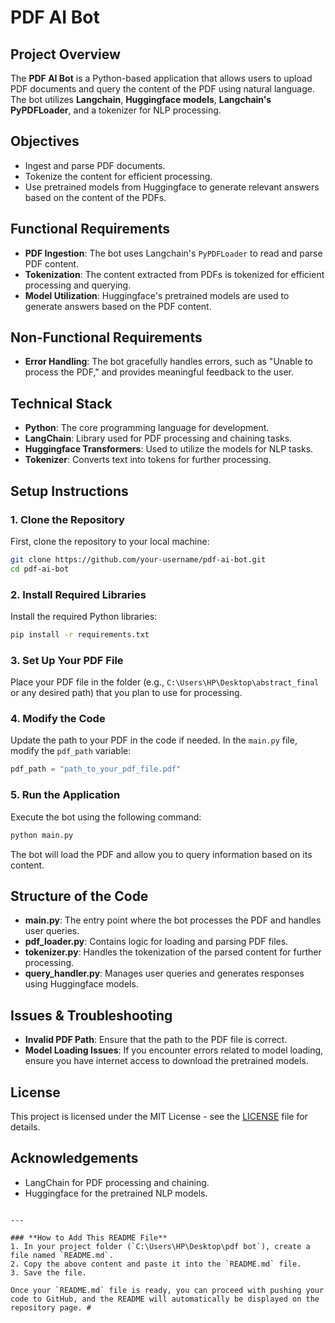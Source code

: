 
# PDF AI Bot

## Project Overview
The **PDF AI Bot** is a Python-based application that allows users to upload PDF documents and query the content of the PDF using natural language. The bot utilizes **Langchain**, **Huggingface models**, **Langchain's PyPDFLoader**, and a tokenizer for NLP processing.

## Objectives
- Ingest and parse PDF documents.
- Tokenize the content for efficient processing.
- Use pretrained models from Huggingface to generate relevant answers based on the content of the PDFs.

## Functional Requirements
- **PDF Ingestion**: The bot uses Langchain's `PyPDFLoader` to read and parse PDF content.
- **Tokenization**: The content extracted from PDFs is tokenized for efficient processing and querying.
- **Model Utilization**: Huggingface's pretrained models are used to generate answers based on the PDF content.

## Non-Functional Requirements
- **Error Handling**: The bot gracefully handles errors, such as "Unable to process the PDF," and provides meaningful feedback to the user.

## Technical Stack
- **Python**: The core programming language for development.
- **LangChain**: Library used for PDF processing and chaining tasks.
- **Huggingface Transformers**: Used to utilize the models for NLP tasks.
- **Tokenizer**: Converts text into tokens for further processing.

## Setup Instructions

### 1. Clone the Repository
First, clone the repository to your local machine:
```bash
git clone https://github.com/your-username/pdf-ai-bot.git
cd pdf-ai-bot
```

### 2. Install Required Libraries
Install the required Python libraries:
```bash
pip install -r requirements.txt
```

### 3. Set Up Your PDF File
Place your PDF file in the folder (e.g., `C:\Users\HP\Desktop\abstract_final` or any desired path) that you plan to use for processing.

### 4. Modify the Code
Update the path to your PDF in the code if needed. In the `main.py` file, modify the `pdf_path` variable:
```python
pdf_path = "path_to_your_pdf_file.pdf"
```

### 5. Run the Application
Execute the bot using the following command:
```bash
python main.py
```

The bot will load the PDF and allow you to query information based on its content.

## Structure of the Code
- **main.py**: The entry point where the bot processes the PDF and handles user queries.
- **pdf_loader.py**: Contains logic for loading and parsing PDF files.
- **tokenizer.py**: Handles the tokenization of the parsed content for further processing.
- **query_handler.py**: Manages user queries and generates responses using Huggingface models.

## Issues & Troubleshooting
- **Invalid PDF Path**: Ensure that the path to the PDF file is correct.
- **Model Loading Issues**: If you encounter errors related to model loading, ensure you have internet access to download the pretrained models.

## License
This project is licensed under the MIT License - see the [LICENSE](LICENSE) file for details.

## Acknowledgements
- LangChain for PDF processing and chaining.
- Huggingface for the pretrained NLP models.
```

---

### **How to Add This README File**
1. In your project folder (`C:\Users\HP\Desktop\pdf bot`), create a file named `README.md`.
2. Copy the above content and paste it into the `README.md` file.
3. Save the file.

Once your `README.md` file is ready, you can proceed with pushing your code to GitHub, and the README will automatically be displayed on the repository page. #
